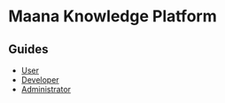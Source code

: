# Maana Knowledge Platform

## Guides

* [User](user.md)
* [Developer](developer.md)
* [Administrator](administrator.md)
